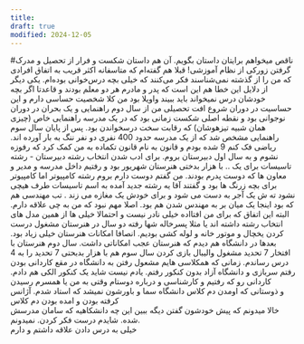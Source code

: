 ```yaml
---
title: 
draft: true
modified: 2024-12-05
---
```



#ناقص 
میخواهم برایتان داستان بگویم. آن هم داستان شکست و فرار از تحصیل و مدرک گرفتن زورکی از نظام آموزشی!
قبلا هم گفته‌ام که متاسفانه اکثر قریب به اتفاق افرادی که من را از گذشته نمی‌شناسند فکر می‌کنند که خیلی بچه درس‌خوانی بوده‌ام. یکی دیگر از دلایل این خطا هم این است که پدر و مادرم هر دو معلم بودند و قاعدتا اگر بچه خودشان درس نمیخواند باید ببیند واویلا بود
من کلا شخصیت حساسی دارم و این حساسیت در دوران 
شروع افت تحصیلی من از سال دوم راهنمایی و یک بحران در دوران نوجوانی بود و نقطه اصلی شکست زمانی بود که در یک مدرسه راهنمایی خاص (چیزی همان شبیه تیزهوشان) که رقابت سخت درسخواندن بود. پس از پایان سال سوم راهنمایی مشخص شد که از یک مدرسه حدود 400 نفری دو نفر ننگ به بار آورده اند. ریاضی فک کنم 9 شده بودم و  قانون به نام قانون تکماده به من کمک کرد که رفوزه نشوم و به سال اول دبیرستان بروم. برای ادب شدن
انتخاب رشته دبیرستان - رشته تاسیسات برای یک ..
با هزار بدختی
هنرستان
شهریور بود و رفتیم داخل مدرسه و مدیر و معاون ها که دوست پدرم بودند. 
من گفتم دوست دارم بروم رشته کامپیوتر اما کامپیوتر برای بچه زرنگ ها بود و گفتند آقا یه رشته جدید آمده به اسم تاسیسات طرف هیچی نشود ته ش یک آجر به دست می شود و برای خودش یک مغازه می زند . تب مهندسی هم که بود اینجا یک میان بر به مهندس شدن هم بود. اصلا مهم نبود که من به چی علاقه دارم. البته این اتفاق که برای من افتااده خیلی نادر نیست و احتمالا خیلی ها از همین مدل های انتخاب رشته داشته اند یا مثلا پسرخاله شها رفته 
دو سال در هنرستان مشغول درست کردن یخچال و موتور خانه و لوله کشی بودیم. انصافا امکانات هنرستان خیلی زیاد بود. بعدها در دانشگاه هم دیدم که هنرستان عجب امکاناتی داشت.
سال دوم هنرستان با افتخار 7 تحدید
مشغول والیبال بازی کردن 
سال سوم هم با هزار بدبحتی 7 تحدید را به 4 درس رساندم. زمانی که همکلاسی هایم مشعول رفتن به دانشگاه در مقع کاردانی بودن
رفتم سربازی و 
دانشگاه آزاد بدون کنکور رفتم. یادم نیست شاید یک کنکور الکی هم دادم. 
کاردانی رو که رفتیم و کارشناسی و 
درباره دوستام وقتی به من یا همسرم رسیدن   
و ذوستانی که اومدن دم کلاس دانشگاه سما و باورشون نمیشد که استاد شدم. آژانس کرفته بودن و امده بودن دم کلاس   
خالا میدونم که پیش خودشون گفتن دیگه ببین این چه دانشکاهیه که سامان مدرسش شده. شایدم درست فکر کردن. نمیدونم.  
خیلی به درس دادن علاقه داشتم و دارم